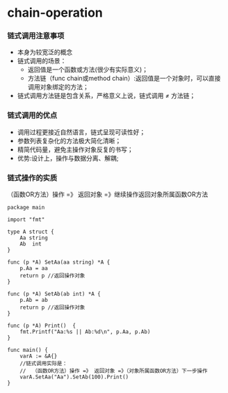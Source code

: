 # chain-operation


### 链式调用注意事项
* 本身为较宽泛的概念
* 链式调用的场景：
    * 返回值是一个函数或方法(很少有实际意义)；
    * 方法链（func chain或method chain）:返回值是一个对象时，可以直接调用对象绑定的方法；
* 链式调用方法链是包含关系，严格意义上说，链式调用​ *≠* 方法链；

### 链式调用的优点
* 调用过程更接近自然语言，链式呈现可读性好；
* 参数列表复杂化的方法极大简化清晰；
* 精简代码量，避免主操作对象反复的书写；
* 优势:设计上，操作与数据分离、解耦;

### 链式操作的实质
（函数OR方法）操作 =》 返回对象 =》继续操作返回对象所属函数OR方法

```
package main

import "fmt"

type A struct {
    Aa string
    Ab  int
}

func (p *A) SetAa(aa string) *A {
    p.Aa = aa
    return p //返回操作对象
}

func (p *A) SetAb(ab int) *A {
    p.Ab = ab
    return p //返回操作对象
}

func (p *A) Print()  {
    fmt.Printf("Aa:%s || Ab:%d\n", p.Aa, p.Ab)
}

func main() {
	varA := &A{}
	//链式调用实际是：
    //  （函数OR方法）操作 =》 返回对象 =》（对象所属函数OR方法）下一步操作
    varA.SetAa("Aa").SetAb(100).Print()
}

```
